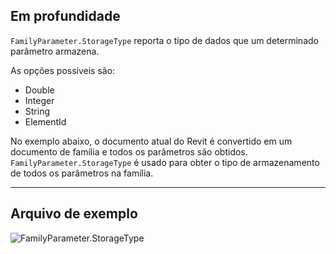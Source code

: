 ## Em profundidade
`FamilyParameter.StorageType` reporta o tipo de dados que um determinado parâmetro armazena.

As opções possíveis são:
- Double
- Integer
- String
- ElementId

No exemplo abaixo, o documento atual do Revit é convertido em um documento de família e todos os parâmetros são obtidos. `FamilyParameter.StorageType` é usado para obter o tipo de armazenamento de todos os parâmetros na família.
___
## Arquivo de exemplo

![FamilyParameter.StorageType](./Revit.Elements.FamilyParameter.StorageType_img.jpg)
